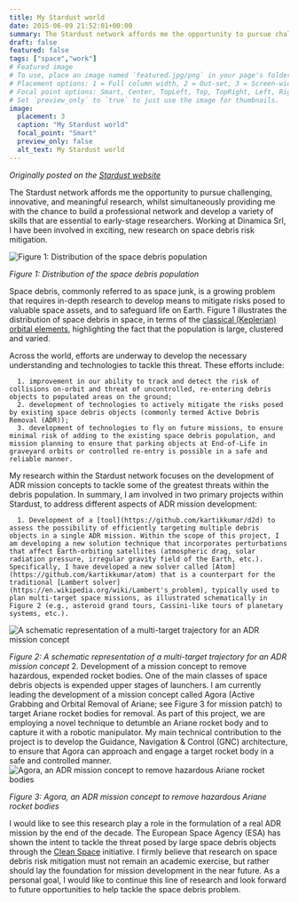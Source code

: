 ```yaml
---
title: My Stardust world
date: 2015-06-09 21:52:01+00:00
summary: The Stardust network affords me the opportunity to pursue challenging, innovative, and meaningful research, whilst simultaneously providing me with the chance to build a professional network and develop a variety of skills that are essential to early-stage researchers.
draft: false
featured: false
tags: ["space","work"]
# Featured image
# To use, place an image named `featured.jpg/png` in your page's folder.
# Placement options: 1 = Full column width, 2 = Out-set, 3 = Screen-width
# Focal point options: Smart, Center, TopLeft, Top, TopRight, Left, Right, BottomLeft, Bottom, BottomRight
# Set `preview_only` to `true` to just use the image for thumbnails.
image:
  placement: 3
  caption: "My Stardust world"
  focal_point: "Smart"
  preview_only: false
  alt_text: My Stardust world
---
```


_Originally posted on the [Stardust website](https://stardust2013.eu/NewsEvents/tabid/4226/articleType/ArticleView/articleId/5711/Stardust-Blog-Series--Kartik-Kumar.aspx)_

The Stardust network affords me the opportunity to pursue challenging, innovative, and meaningful research, whilst simultaneously providing me with the chance to build a professional network and develop a variety of skills that are essential to early-stage researchers. Working at Dinamica Srl, I have been involved in exciting, new research on space debris risk mitigation.

![Figure 1: Distribution of the space debris population](https://stardust2013.eu/Portals/63/Blogs/kartik%20blog%20figure%201%20website%20v2.jpg)

_Figure 1: Distribution of the space debris population_

Space debris, commonly referred to as space junk, is a growing problem that requires in-depth research to develop means to mitigate risks posed to valuable space assets, and to safeguard life on Earth. Figure 1 illustrates the distribution of space debris in space, in terms of the [classical (Keplerian) orbital elements](https://en.wikipedia.org/wiki/Orbital_elements), highlighting the fact that the population is large, clustered and varied.

Across the world, efforts are underway to develop the necessary understanding and technologies to tackle this threat. These efforts include:




      1. improvement in our ability to track and detect the risk of collisions on-orbit and threat of uncontrolled, re-entering debris objects to populated areas on the ground;
      2. development of technologies to actively mitigate the risks posed by existing space debris objects (commonly termed Active Debris Removal (ADR));
      3. development of technologies to fly on future missions, to ensure minimal risk of adding to the existing space debris population, and mission planning to ensure that parking objects at End-of-Life in graveyard orbits or controlled re-entry is possible in a safe and reliable manner.


My research within the Stardust network focuses on the development of ADR mission concepts to tackle some of the greatest threats within the debris population. In summary, I am involved in two primary projects within Stardust, to address different aspects of ADR mission development:


      1. Development of a [tool](https://github.com/kartikkumar/d2d) to assess the possibility of efficiently targeting multiple debris objects in a single ADR mission. Within the scope of this project, I am developing a new solution technique that incorporates perturbations that affect Earth-orbiting satellites (atmospheric drag, solar radiation pressure, irregular gravity field of the Earth, etc.). Specifically, I have developed a new solver called [Atom](https://github.com/kartikkumar/atom) that is a counterpart for the traditional [Lambert solver](https://en.wikipedia.org/wiki/Lambert's_problem), typically used to plan multi-target space missions, as illustrated schematically in Figure 2 (e.g., asteroid grand tours, Cassini-like tours of planetary systems, etc.).
![A schematic representation of a multi-target trajectory for an ADR mission concept](https://stardust2013.eu/Portals/63/Blogs/kartik%20blog%20figure%202%20website%20v3.jpg)

_Figure 2: A schematic representation of a multi-target trajectory for an ADR mission concept_
      2. Development of a mission concept to remove hazardous, expended rocket bodies. One of the main classes of space debris objects is expended upper stages of launchers. I am currently leading the development of a mission concept called Agora (Active Grabbing and Orbital Removal of Ariane; see Figure 3 for mission patch) to target Ariane rocket bodies for removal. As part of this project, we are employing a novel technique to detumble an Ariane rocket body and to capture it with a robotic manipulator. My main technical contribution to the project is to develop the Guidance, Navigation & Control (GNC) architecture, to ensure that Agora can approach and engage a target rocket body in a safe and controlled manner.
![Agora, an ADR mission concept to remove hazardous Ariane rocket bodies](https://stardust2013.eu/Portals/63/Blogs/kartik%20blog%20figure%203%20website%20v2.jpg)

_Figure 3: Agora, an ADR mission concept to remove hazardous Ariane rocket bodies_


I would like to see this research play a role in the formulation of a real ADR mission by the end of the decade. The European Space Agency (ESA) has shown the intent to tackle the threat posed by large space debris objects through the [Clean Space](https://www.esa.int/Our_Activities/Space_Engineering_Technology/Clean_Space) initiative. I firmly believe that research on space debris risk mitigation must not remain an academic exercise, but rather should lay the foundation for mission development in the near future. As a personal goal, I would like to continue this line of research and look forward to future opportunities to help tackle the space debris problem.
